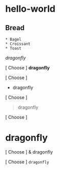 # hello-world

## Bread
    * Bagel
    * Croissant
    * Toast

*dragonfly*

[ Choose ]
**dragonfly**

[ Choose ]
* dragonfly

[ Choose ]
> dragonfly

[ Choose ]
# dragonfly

[ Choose ]
& dragonfly

[ Choose ]
`dragonfly`
